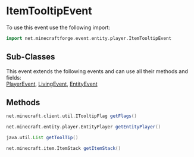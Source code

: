 # ItemTooltipEvent

To use this event use the following import:
```groovy
import net.minecraftforge.event.entity.player.ItemTooltipEvent
```

## Sub-Classes
This event extends the following events and can use all their methods and fields: <br>
[PlayerEvent](player_event/player_event.md), [LivingEvent](living_event/living_event.md), [EntityEvent](entity_event/entity_event.md)

## Methods
```groovy
net.minecraft.client.util.ITooltipFlag getFlags()
```

```groovy
net.minecraft.entity.player.EntityPlayer getEntityPlayer()
```

```groovy
java.util.List getToolTip()
```

```groovy
net.minecraft.item.ItemStack getItemStack()
```
